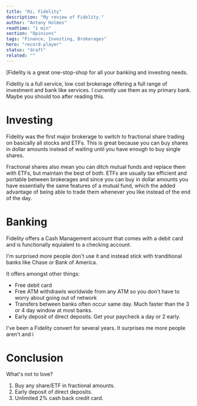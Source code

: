 ```yaml
---
title: "Hi, Fidelity"
description: "My review of Fidelity."
author: "Antony Holmes"
readtime: "1 min"
section: "Opinions"
tags: "Finance, Investing, Brokerages"
hero: "record-player"
status: "draft"
related: ""
---
```


[Fidelity is a great one-stop-shop for all your banking and investing needs.

<!-- end -->

Fidelity is a full service, low cost brokerage offering a full range of investment and bank like services. I currently use them as my primary bank. Maybe you should too after reading this.

# Investing

Fidelity was the first major brokerage to switch to fractional share trading on basically all stocks and ETFs. This is great because you can buy shares in dollar amounts instead of waiting until you have enough to buy single shares.

Fractional shares also mean you can ditch mutual funds and replace them with ETFs, but maintain the best of both. ETFs are usually tax efficient and portable between brokerages and since you can buy in dollar amounts you have essentially the same features of a mutual fund, which the added advantage of being able to trade them whenever you like instead of the end of the day.

# Banking

Fidelity offers a Cash Management account that comes with a debit card and is functionally equialent to a checking account.

I'm surprised more people don't use it and instead stick with tranditional banks like Chase or Bank of America.

It offers amongst other things:

* Free debit card
* Free ATM withdrawls worldwide from any ATM so you don't have to worry about going out of network
* Transfers between banks often occur same day. Much faster than the 3 or 4 day window at most banks.
* Early deposit of direct deposits. Get your paycheck a day or 2 early.

I've been a Fidelity convert for several years. It surprises me more people aren't and i

# Conclusion

What's not to love?

<div class="conclusions">
<ol>
    <li>Buy any share/ETF in fractional amounts.</li>
    <li>Early deposit of direct deposits.</li>
    <li> Unlimited 2% cash back credit card.</li>
</ol>
</div>
